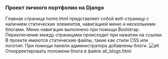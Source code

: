 ### Проект личного портфолио на Django

Главная страница home.html представляет собой веб-страницу с наличием статических элементов, навигацией меню и несколькими блогами.
Меню навигации выполнено при помощи Bootstrap.
Переключение между страницами происходит при нажатии на ссылки.
В проекте имеются статические файлы, такие как стили CSS или логотип.
При помощи панели администратора добавлены блоги.
![alt](https://github.com/heavenyoung1/personal_portfolio_project/blob/master/home-link.png)
Откорректировать положени блога в файле all_blogs.html
